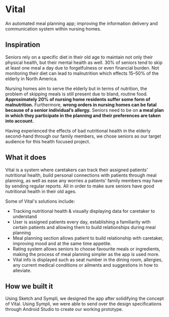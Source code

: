 # Vital
An automated meal planning app; improving the information delivery and communication system within nursing homes.

## Inspiration
Seniors rely on a specific diet in their old age to maintain not only their physical health, but their mental health as well. 30% of seniors tend to skip at least one meal a day due to forgetfulness or even financial burden. Not monitoring their diet can lead to malnutrition which effects 15–50% of the elderly in North America. 

Nursing homes aim to serve the elderly but in terms of nutrition, the problem of skipping meals is still present due to bland, routine food. **Approximately 20% of nursing home residents suffer some form of malnutrition.** Furthermore, **wrong orders in nursing homes can be fatal because of a senior individual’s allergy.** Seniors need to be on **a meal plan in which they participate in the planning and their preferences are taken into account.**

Having experienced the effects of bad nutritional health in the elderly second-hand through our family members, we chose seniors as our target audience for this health focused project.

## What it does
Vital is a system where caretakers can track their assigned patients’ nutritional health, build personal connections with patients through meal planning, as well as ease any worries a patients’ family members may have by sending regular reports. All in order to make sure seniors have good nutritional health in their old ages.

Some of Vital's solutions include:

- Tracking nutritional health & visually displaying data for caretaker to understand
- User is assigned patients every day, establishing a familiarity with certain patients and allowing them to build relationships during meal planning
- Meal planning section allows patient to build relationship with caretaker, improving mood and at the same time appetite.
- Rating system allows seniors to choose favourite meals or ingredients, making the process of meal planning simpler as the app is used more.
- Vital info is displayed such as seat number in the dining room, allergies, any current medical conditions or ailments and suggestions in how to alleviate.

## How we built it
Using Sketch and Sympli, we designed the app after solidifying the concept of Vital. Using Sympli, we were able to send over the design specifications through Android Studio to create our working prototype. 
